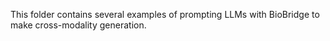 This folder contains several examples of prompting LLMs with BioBridge to make cross-modality generation.